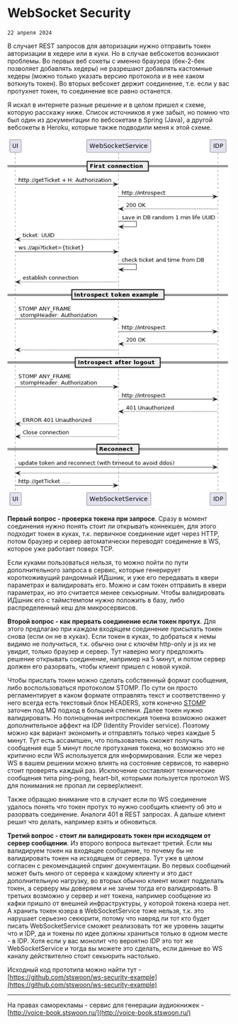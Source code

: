 <!--
{
  "draft": false,
  "tags": ["Программирование"]
}
-->

# WebSocket Security

```blogEnginePageDate
22 апреля 2024
```

<!-- 
> 22 апреля 2024
-->

В случает REST запросов для авторизации нужно отправить токен авторизации в хедере или в куки. Но в случае вебсокетов
возникают проблемы. Во первых веб сокеты с именно браузера (бек-2-бек позволяет добавлять хедеры)
не разрешают добавлять кастомные хедеры (можно только указать версию протокола и в нее хаком воткнуть токен). Во вторых
вебсокет держит соединение, т.е. если у вас протухнет токен, то соединение все равно останется.

Я искал в интернете разные решение и в целом пришел к схеме, которую расскажу ниже. Список источников я уже забыл, но
помню что был один из документации по вебсокетам в Spring (Java), а другой вебсокеты в Heroku, которые также подводили
меня к этой схеме.

![img.png](img.png)

**Первый вопрос - проверка токена при запросе**. Сразу в момент соединения нужно понять стоит ли открывать коннекшен,
для этого подходит токен в куках, т.к. первичное соединение идет через HTTP, потом браузер и сервер автоматически
переводят соединение в WS, которое уже работает поверх TCP.

Если куками пользоваться нельзя, то можно пойти по пути дополнительного запроса в сервис, которые генерирует
короткоживущий рандомный ИДшник, и уже его передавать в квери параметрах и валидировать его. Можно и сам токен отправить
в квери параметрах, но это считается менее секьюрным. Чтобы валидировать ИДшник его с таймстемпом нужно положить в базу,
либо распределенный кеш для микросервисов.

**Второй вопрос - как прервать соединение если токен протух**. Для этого предлагаю при каждом входящем соединение
присылать токен снова (если он не в куках). Если токен в куках, то добраться к немы видимо не получиться, т.к. обычно
они с ключём http-only и js их не увидит, только браузер и сервер. Тут наверно могу предложить решение открывать
соединение, например на 5 минут, и потом сервер должен его разорвать, чтобы клиент пришел с новой кукой.

Чтобы прислать токен можно сделать собственный формат сообщения, либо воспользоваться протоколом STOMP. По сути он
просто регламентирует в каком формате отправлять текст и соответственно у него всегда есть текстовый блок HEADERS, хотя
конечно [STOMP](https://stomp.github.io/stomp-specification-1.2.html) заточен под MQ подход в большей степени. Далее
токен нужно валидировать. Но полноценная интроспекция токена возможно окажет дополнительное аффект на IDP (Identity
Provider service). Поэтому можно как вариант экономить и отправлять только через каждые 5 минут. Тут есть ассампшен, что
пользователь сможет получать сообщения еще 5 минут после протухания токена, но возможно это не критично если WS
используется для информирования. Если же через WS в вашем решении можно влиять на состояние сервисов, то наверно стоит
проверять каждый раз. Исключение составляют технические сообщения типа ping-pong, heart-bit, которыми пользуется
протокол WS для понимания не пропал ли сервер\клиент.

Также обращаю внимание что в случает если по WS соединение удалось понять что токен протух то нужно сообщить клиенту об
это и разорвать соединение. Аналоги 401 в REST запросах. А дальше клиент решит что делать, например взять и обновиться.

**Третий вопрос - стоит ли валидировать токен при исходящем от сервер сообщении**. Из второго вопроса вытекает третий.
Если мы валидируем токен на входящее сообщение, то почему бы не валидировать токен на исходящем от сервера. Тут уже в
целом согласен с рекомендацией спринг документации. Во первых сообщений может быть много от сервера к каждому клиенту и
это даст дополнительную нагрузку, во вторых обычно клиент может подделать токен, а серверу мы доверяем и не зачем тогда
его валидировать. В третьих возможно у сервер и нет токена, например сообщение из кафки пришло от внешней
инфраструктуры, у которой токена юзера нет. А хранить токен юзера в WebSocketService тоже нельзя, т.к. это нарушает
серьезно секюрити, потому что навряд ли тот кто будет писать WebSocketService сможет реализовать тот же уровень защиты
что и IDP, да и токены по идее должны храниться только в одном месте - в IDP. Хотя если у вас монолит что вероятно IDP
это тот же WebSocketService и тогда вы можете это сделать, если данные во WS каналу действително стоит секьюрить
настолько.

Исходный код прототипа можно найти
тут - [https://github.com/stswoon/ws-security-example](https://github.com/stswoon/ws-security-example)

-----

На правах саморекламы - сервис для генерации аудиокнижек - [http://voice-book.stswoon.ru/](http://voice-book.stswoon.ru/)